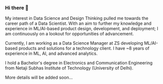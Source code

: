 ### Hi there 👋

My interest in Data Science and Design Thinking pulled me towards the career path of a Data Scientist. With an aim to further my knowledge and experience in ML/AI-based product design, development, and deployment; I am continuously on a lookout for opportunities of advancement.

Currently, I am working as a Data Science Manager at ZS developing ML/AI-based products and solutions for a technology client. I have ~8 years of experience in ML, AI, and advanced analytics.

I hold a Bachelor's degree in Electronics and Communication Engineering from Netaji Subhas Institute of Technology (University of Delhi).

More details will be added soon...

<!--
**imnishantg/imnishantg** is a ✨ _special_ ✨ repository because its `README.md` (this file) appears on your GitHub profile.

Here are some ideas to get you started:

- 🔭 I’m currently working on ...
- 🌱 I’m currently learning ...
- 👯 I’m looking to collaborate on ...
- 🤔 I’m looking for help with ...
- 💬 Ask me about ...
- 📫 How to reach me: ...
- 😄 Pronouns: ...
- ⚡ Fun fact: ...
-->
